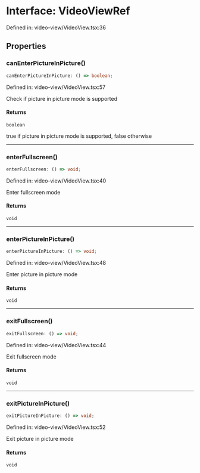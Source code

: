 # Interface: VideoViewRef

Defined in: video-view/VideoView.tsx:36

## Properties

### canEnterPictureInPicture()

```ts
canEnterPictureInPicture: () => boolean;
```

Defined in: video-view/VideoView.tsx:57

Check if picture in picture mode is supported

#### Returns

`boolean`

true if picture in picture mode is supported, false otherwise

***

### enterFullscreen()

```ts
enterFullscreen: () => void;
```

Defined in: video-view/VideoView.tsx:40

Enter fullscreen mode

#### Returns

`void`

***

### enterPictureInPicture()

```ts
enterPictureInPicture: () => void;
```

Defined in: video-view/VideoView.tsx:48

Enter picture in picture mode

#### Returns

`void`

***

### exitFullscreen()

```ts
exitFullscreen: () => void;
```

Defined in: video-view/VideoView.tsx:44

Exit fullscreen mode

#### Returns

`void`

***

### exitPictureInPicture()

```ts
exitPictureInPicture: () => void;
```

Defined in: video-view/VideoView.tsx:52

Exit picture in picture mode

#### Returns

`void`
